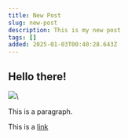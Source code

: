```yaml
---
title: New Post
slug: new-post
description: This is my new post
tags: []
added: 2025-01-03T00:40:28.643Z
---
```


## Hello there!

![](</assets/foudre_Foudre image 5.jpg>)\

This is a paragraph.

This is a [link](https://google.com)
